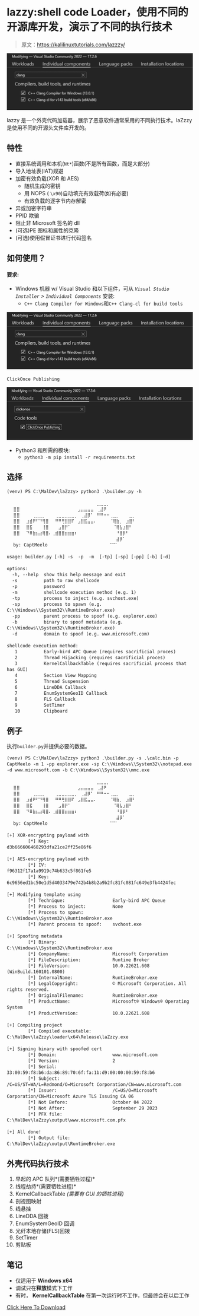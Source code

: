 # lazzy:shell code Loader，使用不同的开源库开发，演示了不同的执行技术

> 原文：<https://kalilinuxtutorials.com/lazzzy/>

[![](img//16621980e795ff881629216b019f8441.png)](https://blogger.googleusercontent.com/img/b/R29vZ2xl/AVvXsEiIb7zkLuBaCpoxHOQVpN6A9PZ_BUjk3VBKHHszmxq6JsmjWHEsH8-uhhB91yRN2OhB6uRGRyrTQ2llNk4GJ4G-yy9lS69OrNXRf-97k9m_vFDSv1JctF7s9pvaS_vUqkuuAEesTAAD__sydbXJu5QOWpfVytT0XwCaXHNIOzYmVFih7D19WXbqVMHp/s1248/laZzzy(1).png)

lazzy 是一个外壳代码加载器，展示了恶意软件通常采用的不同执行技术。laZzzy 是使用不同的开源头文件库开发的。

## 特性

*   直接系统调用和本机(`Nt*`)函数(不是所有函数，而是大部分)
*   导入地址表(IAT)规避
*   加密有效负载(XOR 和 AES)
    *   随机生成的密钥
    *   用 NOPS ( `\x90`)自动填充有效载荷(如有必要)
    *   有效负载的逐字节内存解密
*   异或加密字符串
*   PPID 欺骗
*   阻止非 Microsoft 签名的 dll
*   (可选)PE 图标和属性的克隆
*   (可选)使用假冒证书进行代码签名

## 如何使用？

#### **要求**:

*   Windows 机器 w/ Visual Studio 和以下组件，可从 *`Visual Studio Installer` > `Individual Components`* 安装:
    *   `C++ Clang Compiler for Windows`和`C++ Clang-cl for build tools`

![](img//41cb1b334b2f1addca6552e570c50b5b.png)

`ClickOnce Publishing`

![](img//90bce0cb6123f6d2801560f7177a2538.png)

*   Python3 和所需的模块:
    *   `python3 -m pip install -r requirements.txt`

## 选择

```
(venv) PS C:\MalDev\laZzzy> python3 .\builder.py -h

⠀⠀⠀⠀⠀⠀⠀⠀⠀⠀⠀⠀⠀⠀⠀⠀⠀⠀⠀⠀⠀⠀⠀⠀⠀⠀⠀⠀⣀⣀⣀⡀⠀⠀⠀⠀⠀⠀⠀⠀⠀⠀⠀⠀⠀⠀⠀⠀⠀⠀⠀⠀⠀⠀⠀⠀
⠀⠀⣿⣿⠀⠀⠀⠀⠀⠀⠀⠀⠀⠀⠀⠀⠀⠀⠀⠀⠀⠀⣠⣤⣤⣤⣤⠀⢀⣼⠟⠀⠀⠀⠀⠀⠀⠀⠀⠀⠀⠀⠀⠀⠀⠀⠀⠀⠀⠀⠀⠀⠀⠀⠀⠀
⠀⠀⣿⣿⠀⠀⠀⠀⢀⣀⣀⡀⠀⠀⠀⢀⣀⣀⣀⣀⣀⡀⠀⢀⣼⡿⠁⠀⠛⠛⠒⠒⢀⣀⡀⠀⠀⠀⣀⡀⠀⠀⠀⠀⠀⠀⠀⠀⠀⠀⠀⠀⠀⠀⠀⠀
⠀⠀⣿⣿⠀⠀⣰⣾⠟⠋⠙⢻⣿⠀⠀⠛⠛⢛⣿⣿⠏⠀⣠⣿⣯⣤⣤⠄⠀⠀⠀⠀⠈⢿⣷⡀⠀⣰⣿⠃⠀⠀⠀⠀⠀⠀⠀⠀⠀⠀⠀⠀⠀⠀⠀⠀
⠀⠀⣿⣿⠀⠀⣿⣯⠀⠀⠀⢸⣿⠀⠀⠀⣠⣿⡟⠁⠀⠀⠀⠀⠀⠀⠀⠀⠀⠀⠀⠀⠀⠈⢿⣧⣰⣿⠃⠀⠀⠀⠀⠀⠀⠀⠀⠀⠀⠀⠀⠀⠀⠀⠀⠀
⠀⠀⣿⣿⠀⠀⠙⠿⣷⣦⣴⢿⣿⠄⢀⣾⣿⣿⣶⣶⣶⠆⠀⠀⠀⠀⠀⠀⠀⠀⠀⠀⠀⠀⠘⣿⡿⠃⠀⠀⠀⠀⠀⠀⠀⠀⠀⠀⠀⠀⠀⠀⠀⠀⠀⠀
⠀⠀⠀⠀⠀⠀⠀⠀⠀⠀⠀⠀⠀⠀⠀⠀⠀⠀⠀⠀⠀⠀⠀⠀⠀⠀⠀⠀⠀⠀⠀⠀⠀⠀⣼⡿⠁⠀⠀⠀⠀⠀⠀⠀⠀⠀⠀⠀⠀⠀⠀⠀⠀⠀⠀⠀
⠀⠀by: CaptMeelo⠀⠀⠀⠀⠀⠀⠀⠀⠀⠀⠀⠀⠀⠀⠀⠀⠀⠀⠀⠈⠉⠁⠀⠀⠀

usage: builder.py [-h] -s  -p  -m  [-tp] [-sp] [-pp] [-b] [-d]

options:
  -h, --help  show this help message and exit
  -s          path to raw shellcode
  -p          password
  -m          shellcode execution method (e.g. 1)
  -tp         process to inject (e.g. svchost.exe)
  -sp         process to spawn (e.g. C:\\Windows\\System32\\RuntimeBroker.exe)
  -pp         parent process to spoof (e.g. explorer.exe)
  -b          binary to spoof metadata (e.g. C:\\Windows\\System32\\RuntimeBroker.exe)
  -d          domain to spoof (e.g. www.microsoft.com)

shellcode execution method:
   1          Early-bird APC Queue (requires sacrificial proces)
   2          Thread Hijacking (requires sacrificial proces)
   3          KernelCallbackTable (requires sacrificial process that has GUI)
   4          Section View Mapping
   5          Thread Suspension
   6          LineDDA Callback
   7          EnumSystemGeoID Callback
   8          FLS Callback
   9          SetTimer
   10         Clipboard
```

## 例子

执行`builder.py`并提供必要的数据。

```
(venv) PS C:\MalDev\laZzzy> python3 .\builder.py -s .\calc.bin -p CaptMeelo -m 1 -pp explorer.exe -sp C:\\Windows\\System32\\notepad.exe -d www.microsoft.com -b C:\\Windows\\System32\\mmc.exe

⠀⠀⠀⠀⠀⠀⠀⠀⠀⠀⠀⠀⠀⠀⠀⠀⠀⠀⠀⠀⠀⠀⠀⠀⠀⠀⠀⠀⣀⣀⣀⡀⠀⠀⠀⠀⠀⠀⠀⠀⠀⠀⠀⠀⠀⠀⠀⠀⠀⠀⠀⠀⠀⠀⠀⠀
⠀⠀⣿⣿⠀⠀⠀⠀⠀⠀⠀⠀⠀⠀⠀⠀⠀⠀⠀⠀⠀⠀⣠⣤⣤⣤⣤⠀⢀⣼⠟⠀⠀⠀⠀⠀⠀⠀⠀⠀⠀⠀⠀⠀⠀⠀⠀⠀⠀⠀⠀⠀⠀⠀⠀⠀
⠀⠀⣿⣿⠀⠀⠀⠀⢀⣀⣀⡀⠀⠀⠀⢀⣀⣀⣀⣀⣀⡀⠀⢀⣼⡿⠁⠀⠛⠛⠒⠒⢀⣀⡀⠀⠀⠀⣀⡀⠀⠀⠀⠀⠀⠀⠀⠀⠀⠀⠀⠀⠀⠀⠀⠀
⠀⠀⣿⣿⠀⠀⣰⣾⠟⠋⠙⢻⣿⠀⠀⠛⠛⢛⣿⣿⠏⠀⣠⣿⣯⣤⣤⠄⠀⠀⠀⠀⠈⢿⣷⡀⠀⣰⣿⠃⠀⠀⠀⠀⠀⠀⠀⠀⠀⠀⠀⠀⠀⠀⠀⠀
⠀⠀⣿⣿⠀⠀⣿⣯⠀⠀⠀⢸⣿⠀⠀⠀⣠⣿⡟⠁⠀⠀⠀⠀⠀⠀⠀⠀⠀⠀⠀⠀⠀⠈⢿⣧⣰⣿⠃⠀⠀⠀⠀⠀⠀⠀⠀⠀⠀⠀⠀⠀⠀⠀⠀⠀
⠀⠀⣿⣿⠀⠀⠙⠿⣷⣦⣴⢿⣿⠄⢀⣾⣿⣿⣶⣶⣶⠆⠀⠀⠀⠀⠀⠀⠀⠀⠀⠀⠀⠀⠘⣿⡿⠃⠀⠀⠀⠀⠀⠀⠀⠀⠀⠀⠀⠀⠀⠀⠀⠀⠀⠀
⠀⠀⠀⠀⠀⠀⠀⠀⠀⠀⠀⠀⠀⠀⠀⠀⠀⠀⠀⠀⠀⠀⠀⠀⠀⠀⠀⠀⠀⠀⠀⠀⠀⠀⣼⡿⠁⠀⠀⠀⠀⠀⠀⠀⠀⠀⠀⠀⠀⠀⠀⠀⠀⠀⠀⠀
⠀⠀by: CaptMeelo⠀⠀⠀⠀⠀⠀⠀⠀⠀⠀⠀⠀⠀⠀⠀⠀⠀⠀⠀⠈⠉⠁⠀⠀⠀

[+] XOR-encrypting payload with
        [*] Key:                        d3b666606468293dfa21ce2ff25e86f6

[+] AES-encrypting payload with
        [*] IV:                         f96312f17a1a9919c74b633c5f861fe5
        [*] Key:                        6c9656ed1bc50e1d5d4033479e742b4b8b2a9b2fc81fc081fc649e3fb4424fec

[+] Modifying template using
        [*] Technique:                  Early-bird APC Queue
        [*] Process to inject:          None
        [*] Process to spawn:           C:\\Windows\\System32\\RuntimeBroker.exe
        [*] Parent process to spoof:    svchost.exe

[+] Spoofing metadata
        [*] Binary:                     C:\\Windows\\System32\\RuntimeBroker.exe
        [*] CompanyName:                Microsoft Corporation
        [*] FileDescription:            Runtime Broker
        [*] FileVersion:                10.0.22621.608 (WinBuild.160101.0800)
        [*] InternalName:               RuntimeBroker.exe
        [*] LegalCopyright:             © Microsoft Corporation. All rights reserved.
        [*] OriginalFilename:           RuntimeBroker.exe
        [*] ProductName:                Microsoft® Windows® Operating System
        [*] ProductVersion:             10.0.22621.608

[+] Compiling project
        [*] Compiled executable:        C:\MalDev\laZzzy\loader\x64\Release\laZzzy.exe

[+] Signing binary with spoofed cert
        [*] Domain:                     www.microsoft.com
        [*] Version:                    2
        [*] Serial:                     33:00:59:f8:b6:da:86:89:70:6f:fa:1b:d9:00:00:00:59:f8:b6
        [*] Subject:                    /C=US/ST=WA/L=Redmond/O=Microsoft Corporation/CN=www.microsoft.com
        [*] Issuer:                     /C=US/O=Microsoft Corporation/CN=Microsoft Azure TLS Issuing CA 06
        [*] Not Before:                 October 04 2022
        [*] Not After:                  September 29 2023
        [*] PFX file:                   C:\MalDev\laZzzy\output\www.microsoft.com.pfx

[+] All done!
        [*] Output file:                C:\MalDev\laZzzy\output\RuntimeBroker.exe
```

## 外壳代码执行技术

1.  早起的 APC 队列*(需要牺牲过程)*
2.  线程劫持*(需要牺牲进程)*
3.  KernelCallbackTable *(需要有 GUI 的牺牲进程)*
4.  剖视图映射
5.  线悬挂
6.  LineDDA 回拨
7.  EnumSystemGeoID 回调
8.  光纤本地存储(FLS)回拨
9.  SetTimer
10.  剪贴板

## 笔记

*   仅适用于 **Windows x64**
*   调试只在**释放**模式下工作
*   有时， **KernelCallbackTable** 在第一次运行时不工作，但最终会在以后工作

[Click Here To Download](https://github.com/capt-meelo/laZzzy)